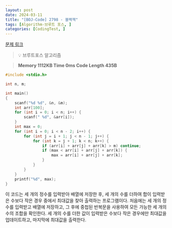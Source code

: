 ```yaml
---
layout: post
date: 2024-03-11
title: "[BOJ-Code] 2798 - 블랙잭"
tags: [Algorithm-브루트 포스, ]
categories: [CodingTest, ]
---
```


[문제 링크](https://www.acmicpc.net/problem/2798)


> 💡 브루트포스 알고리즘


> **Memory   1112KB                                   Time   0ms                                Code Length   435B**


```c++
#include <stdio.h>

int n, m;

int main()
{
	scanf("%d %d", &n, &m);
	int arr[100];
	for (int i = 0; i < n; i++) {
		scanf(" %d", &arr[i]);
	}
	int max = 0;
	for (int i = 0; i < n - 2; i++) {
		for (int j = i + 1; j < n - 1; j++) {
			for (int k = j + 1; k < n; k++) {
				if (arr[i] + arr[j] + arr[k] > m) continue;
				if (max < arr[i] + arr[j] + arr[k]) {
					max = arr[i] + arr[j] + arr[k];
				}
			}
		}
	}
	printf("%d", max);
}
```


이 코드는 세 개의 정수를 입력받아 배열에 저장한 후, 세 개의 수를 더하여 합이 입력받은 수보다 작은 경우 중에서 최대값을 찾아 출력하는 프로그램이다. 처음에는 세 개의 정수를 입력받고 배열에 저장하고, 그 후에 중첩된 반복문을 사용하여 모든 가능한 세 개의 수의 조합을 확인한다. 세 개의 수를 더한 값이 입력받은 수보다 작은 경우에만 최대값을 업데이트하고, 마지막에 최대값을 출력한다.

